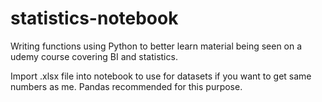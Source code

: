# statistics-notebook
Writing functions using Python to better learn material being seen on a udemy course covering BI and statistics.

Import .xlsx file into notebook to use for datasets if you want to get same numbers as me. Pandas recommended for this purpose.
